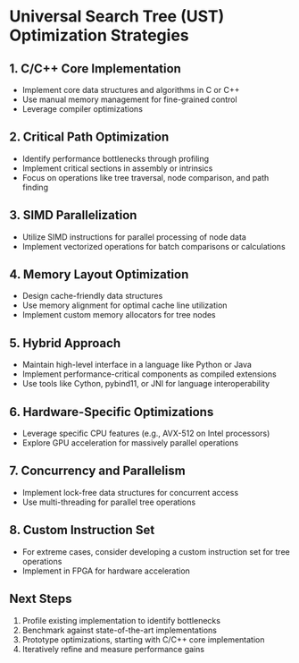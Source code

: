 # Universal Search Tree (UST) Optimization Strategies

## 1. C/C++ Core Implementation
- Implement core data structures and algorithms in C or C++
- Use manual memory management for fine-grained control
- Leverage compiler optimizations

## 2. Critical Path Optimization
- Identify performance bottlenecks through profiling
- Implement critical sections in assembly or intrinsics
- Focus on operations like tree traversal, node comparison, and path finding

## 3. SIMD Parallelization
- Utilize SIMD instructions for parallel processing of node data
- Implement vectorized operations for batch comparisons or calculations

## 4. Memory Layout Optimization
- Design cache-friendly data structures
- Use memory alignment for optimal cache line utilization
- Implement custom memory allocators for tree nodes

## 5. Hybrid Approach
- Maintain high-level interface in a language like Python or Java
- Implement performance-critical components as compiled extensions
- Use tools like Cython, pybind11, or JNI for language interoperability

## 6. Hardware-Specific Optimizations
- Leverage specific CPU features (e.g., AVX-512 on Intel processors)
- Explore GPU acceleration for massively parallel operations

## 7. Concurrency and Parallelism
- Implement lock-free data structures for concurrent access
- Use multi-threading for parallel tree operations

## 8. Custom Instruction Set
- For extreme cases, consider developing a custom instruction set for tree operations
- Implement in FPGA for hardware acceleration

## Next Steps
1. Profile existing implementation to identify bottlenecks
2. Benchmark against state-of-the-art implementations
3. Prototype optimizations, starting with C/C++ core implementation
4. Iteratively refine and measure performance gains
